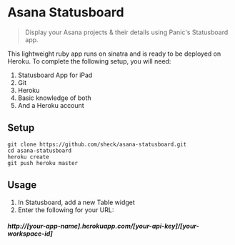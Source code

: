 Asana Statusboard
=================

> Display your Asana projects &amp; their details using Panic's Statusboard app.

This lightweight ruby app runs on sinatra and is ready to be deployed on Heroku. To complete the following setup, you will need:

1. Statusboard App for iPad
2. Git
2. Heroku
3. Basic knowledge of both
4. And a Heroku account

Setup
----

    git clone https://github.com/sheck/asana-statusboard.git
    cd asana-statusboard
    heroku create
    git push heroku master
    
Usage
-----

1. In Statusboard, add a new Table widget
2. Enter the following for your URL:

##### http://[your-app-name].herokuapp.com/[your-api-key]/[your-workspace-id]
